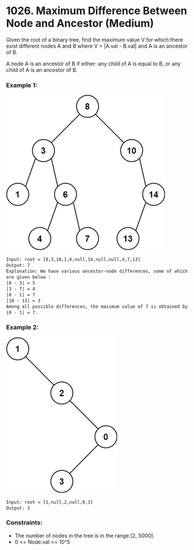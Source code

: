 # 1026. Maximum Difference Between Node and Ancestor (Medium)

Given the root of a binary tree, find the maximum value V for which there exist different nodes A and B where V = |A.val - B.val| and A is an ancestor of B.

A node A is an ancestor of B if either: any child of A is equal to B, or any child of A is an ancestor of B.

### Example 1:

![eg1](./example1.jpg)

```
Input: root = [8,3,10,1,6,null,14,null,null,4,7,13]
Output: 7
Explanation: We have various ancestor-node differences, some of which are given below :
|8 - 3| = 5
|3 - 7| = 4
|8 - 1| = 7
|10 - 13| = 3
Among all possible differences, the maximum value of 7 is obtained by |8 - 1| = 7.
```

### Example 2:

![eg2](./example2.jpg)

```
Input: root = [1,null,2,null,0,3]
Output: 3
```

### Constraints:

- The number of nodes in the tree is in the range [2, 5000].
- 0 <= Node.val <= 10^5
